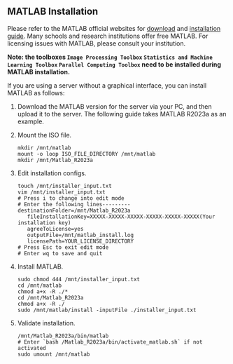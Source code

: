 ## MATLAB Installation


   Please refer to the MATLAB official websites for [download](https://ww2.mathworks.cn/downloads/) and [installation guide](https://ww2.mathworks.cn/help/install/ug/install-products-with-internet-connection.html). Many schools and research institutions offer free MATLAB. For licensing issues with MATLAB, please consult your institution. 
   
  **Note: the toolboxes `Image Processing Toolbox` `Statistics and Machine Learning Toolbox` `Parallel Computing Toolbox` need to be installed during MATLAB installation.**

   If you are using a server without a graphical interface, you can install MATLAB as follows:

1. Download the MATLAB version for the server via your PC, and then upload it to the server. The following guide takes MATLAB R2023a as an example.

1. Mount the ISO file.
   ```
   mkdir /mnt/matlab
   mount -o loop ISO_FILE_DIRECTORY /mnt/matlab
   mkdir /mnt/Matlab_R2023a
   ```
1. Edit installation configs.
   ```
   touch /mnt/installer_input.txt
   vim /mnt/installer_input.txt
   # Press i to change into edit mode
   # Enter the following lines---------
   destinationFolder=/mnt/Matlab_R2023a
      fileInstallationKey=XXXXX-XXXXX-XXXXX-XXXXX-XXXXX-XXXXX(Your installation key)
      agreeToLicense=yes
      outputFile=/mnt/matlab_install.log
      licensePath=YOUR_LICENSE_DIRECTORY
   # Press Esc to exit edit mode
   # Enter wq to save and quit
   ```
1. Install MATLAB.
   ```
   sudo chmod 444 /mnt/installer_input.txt
   cd /mnt/matlab
   chmod a+x -R ./*
   cd /mnt/Matlab_R2023a
   chmod a+x -R ./
   sudo /mnt/matlab/install -inputFile ./installer_input.txt
   ```
1. Validate installation.
   ```
   /mnt/Matlab_R2023a/bin/matlab
   # Enter `bash /Matlab_R2023a/bin/activate_matlab.sh` if not activated
   sudo umount /mnt/matlab
   ```

